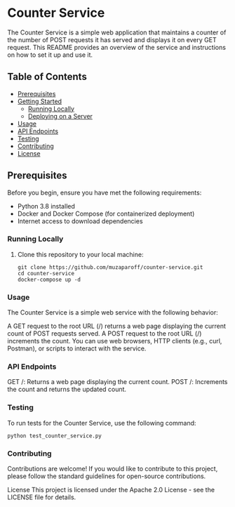 # Counter Service

The Counter Service is a simple web application that maintains a counter of the number of POST requests it has served and displays it on every GET request. This README provides an overview of the service and instructions on how to set it up and use it.

## Table of Contents

- [Prerequisites](#prerequisites)
- [Getting Started](#getting-started)
  - [Running Locally](#running-locally)
  - [Deploying on a Server](#deploying-on-a-server)
- [Usage](#usage)
- [API Endpoints](#api-endpoints)
- [Testing](#testing)
- [Contributing](#contributing)
- [License](#license)

## Prerequisites

Before you begin, ensure you have met the following requirements:

- Python 3.8 installed
- Docker and Docker Compose (for containerized deployment)
- Internet access to download dependencies

### Running Locally

1. Clone this repository to your local machine:

   ```shell
   git clone https://github.com/muzaparoff/counter-service.git
   cd counter-service
   docker-compose up -d
   ```

### Usage

The Counter Service is a simple web service with the following behavior:

A GET request to the root URL (/) returns a web page displaying the current count of POST requests served.
A POST request to the root URL (/) increments the count.
You can use web browsers, HTTP clients (e.g., curl, Postman), or scripts to interact with the service.

### API Endpoints

GET /: Returns a web page displaying the current count.
POST /: Increments the count and returns the updated count.

### Testing
To run tests for the Counter Service, use the following command:

    python test_counter_service.py

### Contributing
Contributions are welcome! If you would like to contribute to this project, please follow the standard guidelines for open-source contributions.

License
This project is licensed under the Apache 2.0 License - see the LICENSE file for details.